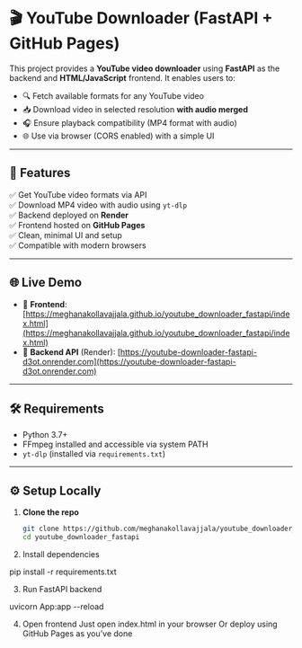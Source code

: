 # 🎬 YouTube Downloader (FastAPI + GitHub Pages)

This project provides a **YouTube video downloader** using **FastAPI** as the backend and **HTML/JavaScript** frontend. It enables users to:

- 🔍 Fetch available formats for any YouTube video
- 📥 Download video in selected resolution **with audio merged**
- 🎧 Ensure playback compatibility (MP4 format with audio)
- 🌐 Use via browser (CORS enabled) with a simple UI

---

## 🚀 Features

✅ Get YouTube video formats via API  
✅ Download MP4 video with audio using `yt-dlp`  
✅ Backend deployed on **Render**  
✅ Frontend hosted on **GitHub Pages**  
✅ Clean, minimal UI and setup  
✅ Compatible with modern browsers  

---

## 🌐 Live Demo

- 🔗 **Frontend**: [https://meghanakollavajjala.github.io/youtube_downloader_fastapi/index.html](https://meghanakollavajjala.github.io/youtube_downloader_fastapi/index.html)  
- 🔗 **Backend API** (Render): [https://youtube-downloader-fastapi-d3ot.onrender.com](https://youtube-downloader-fastapi-d3ot.onrender.com)

---

## 🛠️ Requirements

- Python 3.7+
- FFmpeg installed and accessible via system PATH
- `yt-dlp` (installed via `requirements.txt`)

---

## ⚙️ Setup Locally

1. **Clone the repo**
   ```bash
   git clone https://github.com/meghanakollavajjala/youtube_downloader_fastapi.git
   cd youtube_downloader_fastapi

2. Install dependencies

pip install -r requirements.txt

3. Run FastAPI backend

uvicorn App:app --reload

4. Open frontend
Just open index.html in your browser
Or deploy using GitHub Pages as you’ve done

